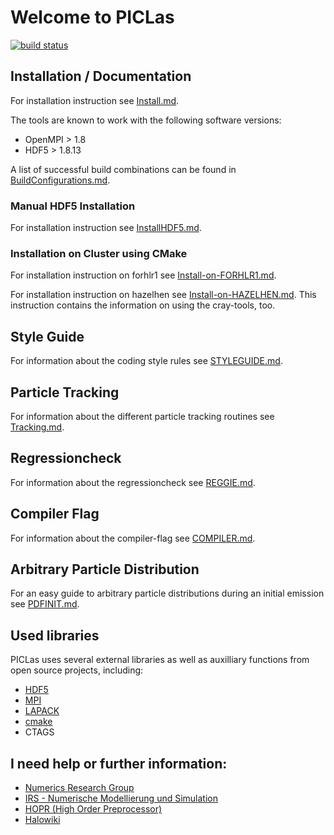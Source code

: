 # Welcome to PICLas

[![build status](https://gitlab.com:piclas/piclas/badges/master/build.svg)](https://gitlab.com:piclas/piclas/builds/)

## Installation / Documentation

For installation instruction see [Install.md](INSTALL.md).

The tools are known to work with the following software versions:

* OpenMPI > 1.8
* HDF5 > 1.8.13

A list of successful build combinations can be found in [BuildConfigurations.md](BuildConfigurations.md).

### Manual HDF5 Installation

For installation instruction see [InstallHDF5.md](INSTALLHDF5.md).


### Installation on Cluster using CMake


For installation instruction on forhlr1 see [Install-on-FORHLR1.md](INSTALLFORHLR1.md).

For installation instruction on hazelhen see [Install-on-HAZELHEN.md](INSTALLHAZELHEN.md).
This instruction contains the information on using the cray-tools, too.

## Style Guide

For information about the coding style rules see [STYLEGUIDE.md](STYLEGUIDE.md).

## Particle Tracking

For information about the different particle tracking routines see [Tracking.md](TRACKING.md).

## Regressioncheck

For information about the regressioncheck see [REGGIE.md](REGGIE.md).

## Compiler Flag

For information about the compiler-flag see [COMPILER.md](COMPILER.md).

## Arbitrary Particle Distribution 

For an easy guide to arbitrary particle distributions during an initial emission see [PDFINIT.md](PDFINIT.md).


## Used libraries

PICLas uses several external libraries as well as auxilliary functions from open source projects, including:

* [HDF5](https://www.hdfgroup.org/)
* [MPI](http://www.mcs.anl.gov/research/projects/mpi/)
* [LAPACK](http://www.netlib.org/lapack/)
* [cmake](https://www.cmake.org)
* CTAGS

## I need help or further information:

* [Numerics Research Group](https://nrg.iag.uni-stuttgart.de/)
* [IRS - Numerische Modellierung und Simulation](https://www.irs.uni-stuttgart.de/forschung/numerische_modellierung_und_simulation/index.html)
* [HOPR (High Order Preprocessor)](https://hopr-project.org)
* [Halowiki](https://wiki.iag.uni-stuttgart.de/halowiki/)


